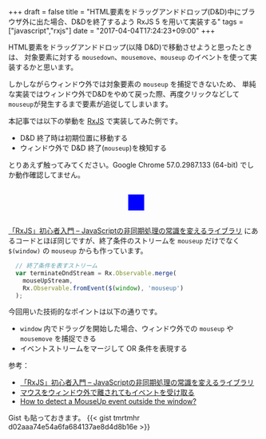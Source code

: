 +++
draft = false
title = "HTML要素をドラッグアンドドロップ(D&D)中にブラウザ外に出た場合、D&Dを終了するよう RxJS 5 を用いて実装する"
tags = ["javascript","rxjs"]
date = "2017-04-04T17:24:23+09:00"
+++

HTML要素をドラッグアンドドロップ(以降 D&D)で移動させようと思ったときは、
対象要素に対する `mousedown`、`mousemove`、`mouseup` のイベントを使って実装するかと思います。

しかしながらウィンドウ外では対象要素の `mouseup` を捕捉できないため、
単純な実装ではウィンドウ外でD&Dをやめて戻った際、再度クリックなどして`mouseup`が発生するまで要素が追従してしまいます。

本記事では以下の挙動を [RxJS](https://github.com/ReactiveX/rxjs) で実装してみた例です。

* D&D 終了時は初期位置に移動する
* ウィンドウ外で D&D 終了(`mouseup`)を検知する

<!--more-->

とりあえず触ってみてください。Google Chrome 57.0.2987.133 (64-bit) でしか動作確認してません。

<script src="https://code.jquery.com/jquery-3.2.0.min.js"
  integrity="sha256-JAW99MJVpJBGcbzEuXk4Az05s/XyDdBomFqNlM3ic+I="
  crossorigin="anonymous"></script>
<script type="text/javascript" src="https://unpkg.com/rxjs/bundles/Rx.min.js"></script>
<script type="text/javascript" src="/js/drag-and-drop.js"></script>

<div id="dnd-container" style="position: relative; width: 512px; height:64px;">
<div id="dnd-target" class="z-depth-2" style="width:32px; height: 32px; background-color: blue; position:absolute; top: 16px; left: 240px; z-index: 999;"></div>
</div>

[「RxJS」初心者入門 – JavaScriptの非同期処理の常識を変えるライブラリ](https://liginc.co.jp/web/js/151272)
にあるコードとほぼ同じですが、終了条件のストリームを `mouseup` だけでなく `$(window)` の `mouseup` からも作っています。

```javascript
  // 終了条件を表すストリーム
  var terminateDndStream = Rx.Observable.merge(
    mouseUpStream,
    Rx.Observable.fromEvent($(window), 'mouseup')
  );
```

今回用いた技術的なポイントは以下の通りです。

- `window` 内でドラッグを開始した場合、ウィンドウ外での `mouseup` や `mousemove` を捕捉できる
- イベントストリームをマージして OR 条件を表現する

参考：

- [「RxJS」初心者入門 – JavaScriptの非同期処理の常識を変えるライブラリ](https://liginc.co.jp/web/js/151272)
- [マウスをウィンドウ外で離されてもイベントを受け取る](http://qiita.com/tyfkda/items/228934160b0951a8e732)
- [How to detect a MouseUp event outside the window?](http://stackoverflow.com/questions/14912515/how-to-detect-a-mouseup-event-outside-the-window)

Gist も貼っておきます。
{{< gist tmrtmhr d02aaa74e54a6fa684137ae8d4d8b16e >}}
